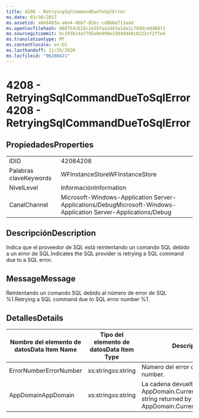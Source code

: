 ```yaml
---
title: 4208 - RetryingSqlCommandDueToSqlError
ms.date: 03/30/2017
ms.assetid: a8e6483a-a6e4-4bbf-82ec-cd8b6e711aad
ms.openlocfilehash: 088754cb15c2e55faa1d43a1da1c79ddcddd69f1
ms.sourcegitcommit: bc293b14af795e0e999e3304dd40c0222cf2ffe4
ms.translationtype: MT
ms.contentlocale: es-ES
ms.lasthandoff: 11/26/2020
ms.locfileid: "96280421"
---
```

# <a name="4208---retryingsqlcommandduetosqlerror"></a><span data-ttu-id="b71c3-102">4208 - RetryingSqlCommandDueToSqlError</span><span class="sxs-lookup"><span data-stu-id="b71c3-102">4208 - RetryingSqlCommandDueToSqlError</span></span>

## <a name="properties"></a><span data-ttu-id="b71c3-103">Propiedades</span><span class="sxs-lookup"><span data-stu-id="b71c3-103">Properties</span></span>  
  
|||  
|-|-|  
|<span data-ttu-id="b71c3-104">ID</span><span class="sxs-lookup"><span data-stu-id="b71c3-104">ID</span></span>|<span data-ttu-id="b71c3-105">4208</span><span class="sxs-lookup"><span data-stu-id="b71c3-105">4208</span></span>|  
|<span data-ttu-id="b71c3-106">Palabras clave</span><span class="sxs-lookup"><span data-stu-id="b71c3-106">Keywords</span></span>|<span data-ttu-id="b71c3-107">WFInstanceStore</span><span class="sxs-lookup"><span data-stu-id="b71c3-107">WFInstanceStore</span></span>|  
|<span data-ttu-id="b71c3-108">Nivel</span><span class="sxs-lookup"><span data-stu-id="b71c3-108">Level</span></span>|<span data-ttu-id="b71c3-109">Información</span><span class="sxs-lookup"><span data-stu-id="b71c3-109">Information</span></span>|  
|<span data-ttu-id="b71c3-110">Canal</span><span class="sxs-lookup"><span data-stu-id="b71c3-110">Channel</span></span>|<span data-ttu-id="b71c3-111">Microsoft-Windows-Application Server-Applications/Debug</span><span class="sxs-lookup"><span data-stu-id="b71c3-111">Microsoft-Windows-Application Server-Applications/Debug</span></span>|  
  
## <a name="description"></a><span data-ttu-id="b71c3-112">Descripción</span><span class="sxs-lookup"><span data-stu-id="b71c3-112">Description</span></span>  

 <span data-ttu-id="b71c3-113">Indica que el proveedor de SQL está reintentando un comando SQL debido a un error de SQL.</span><span class="sxs-lookup"><span data-stu-id="b71c3-113">Indicates the SQL provider is retrying a SQL command due to a SQL error.</span></span>  
  
## <a name="message"></a><span data-ttu-id="b71c3-114">Message</span><span class="sxs-lookup"><span data-stu-id="b71c3-114">Message</span></span>  

 <span data-ttu-id="b71c3-115">Reintentando un comando SQL debido al número de error de SQL %1.</span><span class="sxs-lookup"><span data-stu-id="b71c3-115">Retrying a SQL command due to SQL error number %1.</span></span>  
  
## <a name="details"></a><span data-ttu-id="b71c3-116">Detalles</span><span class="sxs-lookup"><span data-stu-id="b71c3-116">Details</span></span>  
  
|<span data-ttu-id="b71c3-117">Nombre del elemento de datos</span><span class="sxs-lookup"><span data-stu-id="b71c3-117">Data Item Name</span></span>|<span data-ttu-id="b71c3-118">Tipo del elemento de datos</span><span class="sxs-lookup"><span data-stu-id="b71c3-118">Data Item Type</span></span>|<span data-ttu-id="b71c3-119">Descripción</span><span class="sxs-lookup"><span data-stu-id="b71c3-119">Description</span></span>|  
|--------------------|--------------------|-----------------|  
|<span data-ttu-id="b71c3-120">ErrorNumber</span><span class="sxs-lookup"><span data-stu-id="b71c3-120">ErrorNumber</span></span>|<span data-ttu-id="b71c3-121">xs:string</span><span class="sxs-lookup"><span data-stu-id="b71c3-121">xs:string</span></span>|<span data-ttu-id="b71c3-122">Número del error de SQL.</span><span class="sxs-lookup"><span data-stu-id="b71c3-122">The SQL error number.</span></span>|  
|<span data-ttu-id="b71c3-123">AppDomain</span><span class="sxs-lookup"><span data-stu-id="b71c3-123">AppDomain</span></span>|<span data-ttu-id="b71c3-124">xs:string</span><span class="sxs-lookup"><span data-stu-id="b71c3-124">xs:string</span></span>|<span data-ttu-id="b71c3-125">La cadena devuelta por AppDomain.CurrentDomain.FriendlyName.</span><span class="sxs-lookup"><span data-stu-id="b71c3-125">The string returned by AppDomain.CurrentDomain.FriendlyName.</span></span>|

